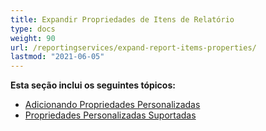 ```yaml
---
title: Expandir Propriedades de Itens de Relatório
type: docs
weight: 90
url: /reportingservices/expand-report-items-properties/
lastmod: "2021-06-05"
---
```


**Esta seção inclui os seguintes tópicos:**

- [Adicionando Propriedades Personalizadas](/pdf/reportingservices/adding-custom-properties/)
- [Propriedades Personalizadas Suportadas](/pdf/reportingservices/custom-properties-supported/)
